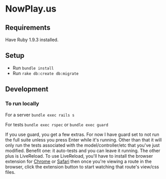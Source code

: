 # NowPlay.us

## Requirements

Have Ruby 1.9.3 installed.

## Setup

- Run  ```bundle install```
- Run ```rake db:create db:migrate```

## Development

### To run locally

For a server ```bundle exec rails s```


For tests ```bundle exec rspec``` or ```bundle exec guard```

If you use guard, you get a few extras. For now I have guard set to not run the full suite unless you press Enter while it's running. Other than that it will only run the tests associated with the model/controller/etc that you've just modified. Benefit one: it auto-tests and you can leave it running. The other plus is LiveReload. To use LiveReload, you'll have to install the browser extension for [Chrome](https://chrome.google.com/extensions/detail/jnihajbhpnppcggbcgedagnkighmdlei) or [Safari](https://github.com/downloads/mockko/livereload/LiveReload-1.6.2.safariextz) then once you're viewing a route in the browser, click the extension button to start watching that route's view/css files.
